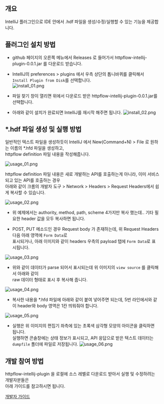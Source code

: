 개요
---

IntelliJ 플러그인으로 IDE 안에서 .hdf 파일을 생성/수정/실행할 수 있는 기능을 제공합니다.

플러그인 설치 방법
-------------- 

- github 페이지의 오른쪽 메뉴에서 Releases 로 들어가서 httpflow-intellij-plugin-0.0.1.jar 를 다운로드 받습니다.

- IntelliJ의 preferences > plugins 에서 우측 상단의 톱니바퀴를 클릭해서 ```Install Plugin from Disk```를 선택합니다.<br/>
![install_01.png](install_01.png)

- 파일 찾기 창이 열리면 위에서 다운로드 받은 httpflow-intellij-plugin-0.0.1.jar를 선택합니다.

- 아래와 같이 설치가 완료되면 IntelliJ를 재시작 해주면 됩니다.
![install_02.png](install_02.png)


*.hdf 파일 생성 및 실행 방법
-----------------------

일반적인 텍스트 파일을 생성하듯이 IntelliJ 에서 New(Command+N) > File 로 원하는 이름의 *.hfd 파일을 생성하고,<br/>
httpflow definition 파일 내용을 작성해줍니다.  

![usage_01.png](usage_01.png)

httpflow definition 파일 내용은 새로 개발하는 API를 호출하는게 아니라, 이미 서비스되고 있는 API를 호출하는 경우<br/>
아래와 같이 크롬의 개발자 도구 > Network > Headers > Request Headers에서 쉽게 복사할 수 있습니다.

![usage_02.png](usage_02.png)

- 위 예제에서는 authority, method, path, scheme 4가지만 복사 했는데.. 기타 필요한 header 값을 모두 복사하면 됩니다.

- POST, PUT 메소드인 경우 Request body 가 존재하는데, 위 Request Headers 다음 아래 영역에 ```Form Data```로<br/>
표시되거나, 아래 이미지와 같이 headers 우측의 payload 탭에 ```Form Data```로 표시됩니다. 

![usage_03.png](usage_03.png)

- 위와 같이 데이터가 parse 되어서 표시되는데 위 이미지의 ```view source``` 를 클릭해서 아래와 같이<br/> 
raw 데이터 형태로 표시 후 복사해 줍니다.

![usage_04.png](usage_04.png)

- 복사한 내용을 *.hfd 파일에 아래와 같이 붙여 넣어주면 되는데, 5번 라인에서와 같이 header와 body 영역은 1칸 띄워줘야 합니다.

![usage_05.png](usage_05.png)

- 실행은 위 이미지의 편집기 좌측에 있는 초록색 삼각형 모양의 아이콘을 클릭하면 됩니다.<br/>
  실행하면 콘솔창에는 상태 정보가 표시되고, API 응답으로 받은 텍스트 데이터는 ```dumpfile``` 폴더에 파일로 저장됩니다. 
  ![usage_06.png](usage_06.png)
  

개발 참여 방법
-----------------------

httpflow-intellij-plugin 을 로컬에 소스 레벨로 다운로드 받아서 실행 및 수정하려는 개발자분들은<br/>
아래 가이드를 참고하시면 됩니다.

[개발자 가이드](readme/developer_guide.md)